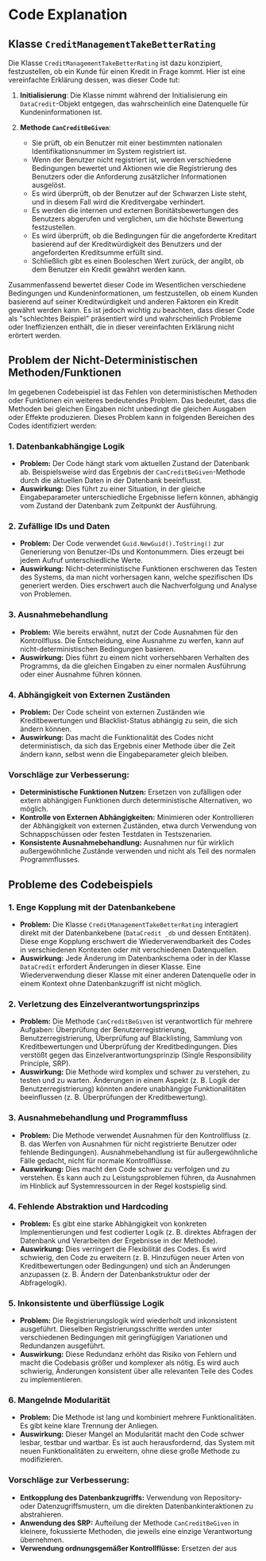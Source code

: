 # Code Explanation

## Klasse `CreditManagementTakeBetterRating`

Die Klasse `CreditManagementTakeBetterRating` ist dazu konzipiert, festzustellen, ob ein Kunde für einen Kredit in Frage kommt. Hier ist eine vereinfachte Erklärung dessen, was dieser Code tut:

1. **Initialisierung**: Die Klasse nimmt während der Initialisierung ein `DataCredit`-Objekt entgegen, das wahrscheinlich eine Datenquelle für Kundeninformationen ist.

2. **Methode `CanCreditBeGiven`**:
    - Sie prüft, ob ein Benutzer mit einer bestimmten nationalen Identifikationsnummer im System registriert ist.
    - Wenn der Benutzer nicht registriert ist, werden verschiedene Bedingungen bewertet und Aktionen wie die Registrierung des Benutzers oder die Anforderung zusätzlicher Informationen ausgelöst.
    - Es wird überprüft, ob der Benutzer auf der Schwarzen Liste steht, und in diesem Fall wird die Kreditvergabe verhindert.
    - Es werden die internen und externen Bonitätsbewertungen des Benutzers abgerufen und verglichen, um die höchste Bewertung festzustellen.
    - Es wird überprüft, ob die Bedingungen für die angeforderte Kreditart basierend auf der Kreditwürdigkeit des Benutzers und der angeforderten Kreditsumme erfüllt sind.
    - Schließlich gibt es einen Booleschen Wert zurück, der angibt, ob dem Benutzer ein Kredit gewährt werden kann.

Zusammenfassend bewertet dieser Code im Wesentlichen verschiedene Bedingungen und Kundeninformationen, um festzustellen, ob einem Kunden basierend auf seiner Kreditwürdigkeit und anderen Faktoren ein Kredit gewährt werden kann. Es ist jedoch wichtig zu beachten, dass dieser Code als "schlechtes Beispiel" präsentiert wird und wahrscheinlich Probleme oder Ineffizienzen enthält, die in dieser vereinfachten Erklärung nicht erörtert werden.


## Problem der Nicht-Deterministischen Methoden/Funktionen

Im gegebenen Codebeispiel ist das Fehlen von deterministischen Methoden oder Funktionen ein weiteres bedeutendes Problem. Das bedeutet, dass die Methoden bei gleichen Eingaben nicht unbedingt die gleichen Ausgaben oder Effekte produzieren. Dieses Problem kann in folgenden Bereichen des Codes identifiziert werden:

### 1. Datenbankabhängige Logik
- **Problem:** Der Code hängt stark vom aktuellen Zustand der Datenbank ab. Beispielsweise wird das Ergebnis der `CanCreditBeGiven`-Methode durch die aktuellen Daten in der Datenbank beeinflusst.
- **Auswirkung:** Dies führt zu einer Situation, in der gleiche Eingabeparameter unterschiedliche Ergebnisse liefern können, abhängig vom Zustand der Datenbank zum Zeitpunkt der Ausführung.

### 2. Zufällige IDs und Daten
- **Problem:** Der Code verwendet `Guid.NewGuid().ToString()` zur Generierung von Benutzer-IDs und Kontonummern. Dies erzeugt bei jedem Aufruf unterschiedliche Werte.
- **Auswirkung:** Nicht-deterministische Funktionen erschweren das Testen des Systems, da man nicht vorhersagen kann, welche spezifischen IDs generiert werden. Dies erschwert auch die Nachverfolgung und Analyse von Problemen.

### 3. Ausnahmebehandlung
- **Problem:** Wie bereits erwähnt, nutzt der Code Ausnahmen für den Kontrollfluss. Die Entscheidung, eine Ausnahme zu werfen, kann auf nicht-deterministischen Bedingungen basieren.
- **Auswirkung:** Dies führt zu einem nicht vorhersehbaren Verhalten des Programms, da die gleichen Eingaben zu einer normalen Ausführung oder einer Ausnahme führen können.

### 4. Abhängigkeit von Externen Zuständen
- **Problem:** Der Code scheint von externen Zuständen wie Kreditbewertungen und Blacklist-Status abhängig zu sein, die sich ändern können.
- **Auswirkung:** Das macht die Funktionalität des Codes nicht deterministisch, da sich das Ergebnis einer Methode über die Zeit ändern kann, selbst wenn die Eingabeparameter gleich bleiben.

### Vorschläge zur Verbesserung:
- **Deterministische Funktionen Nutzen:** Ersetzen von zufälligen oder extern abhängigen Funktionen durch deterministische Alternativen, wo möglich.
- **Kontrolle von Externen Abhängigkeiten:** Minimieren oder Kontrollieren der Abhängigkeit von externen Zuständen, etwa durch Verwendung von Schnappschüssen oder festen Testdaten in Testszenarien.
- **Konsistente Ausnahmebehandlung:** Ausnahmen nur für wirklich außergewöhnliche Zustände verwenden und nicht als Teil des normalen Programmflusses.


## Probleme des Codebeispiels

### 1. Enge Kopplung mit der Datenbankebene
- **Problem:** Die Klasse `CreditManagementTakeBetterRating` interagiert direkt mit der Datenbankebene (`DataCredit _db` und dessen Entitäten). Diese enge Kopplung erschwert die Wiederverwendbarkeit des Codes in verschiedenen Kontexten oder mit verschiedenen Datenquellen.
- **Auswirkung:** Jede Änderung im Datenbankschema oder in der Klasse `DataCredit` erfordert Änderungen in dieser Klasse. Eine Wiederverwendung dieser Klasse mit einer anderen Datenquelle oder in einem Kontext ohne Datenbankzugriff ist nicht möglich.

### 2. Verletzung des Einzelverantwortungsprinzips
- **Problem:** Die Methode `CanCreditBeGiven` ist verantwortlich für mehrere Aufgaben: Überprüfung der Benutzerregistrierung, Benutzerregistrierung, Überprüfung auf Blacklisting, Sammlung von Kreditbewertungen und Überprüfung der Kreditbedingungen. Dies verstößt gegen das Einzelverantwortungsprinzip (Single Responsibility Principle, SRP).
- **Auswirkung:** Die Methode wird komplex und schwer zu verstehen, zu testen und zu warten. Änderungen in einem Aspekt (z. B. Logik der Benutzerregistrierung) könnten andere unabhängige Funktionalitäten beeinflussen (z. B. Überprüfungen der Kreditbewertung).

### 3. Ausnahmebehandlung und Programmfluss
- **Problem:** Die Methode verwendet Ausnahmen für den Kontrollfluss (z. B. das Werfen von Ausnahmen für nicht registrierte Benutzer oder fehlende Bedingungen). Ausnahmebehandlung ist für außergewöhnliche Fälle gedacht, nicht für normale Kontrollflüsse.
- **Auswirkung:** Dies macht den Code schwer zu verfolgen und zu verstehen. Es kann auch zu Leistungsproblemen führen, da Ausnahmen im Hinblick auf Systemressourcen in der Regel kostspielig sind.

### 4. Fehlende Abstraktion und Hardcoding
- **Problem:** Es gibt eine starke Abhängigkeit von konkreten Implementierungen und fest codierter Logik (z. B. direktes Abfragen der Datenbank und Verarbeiten der Ergebnisse in der Methode).
- **Auswirkung:** Dies verringert die Flexibilität des Codes. Es wird schwierig, den Code zu erweitern (z. B. Hinzufügen neuer Arten von Kreditbewertungen oder Bedingungen) und sich an Änderungen anzupassen (z. B. Ändern der Datenbankstruktur oder der Abfragelogik).

### 5. Inkonsistente und überflüssige Logik
- **Problem:** Die Registrierungslogik wird wiederholt und inkonsistent ausgeführt. Dieselben Registrierungsschritte werden unter verschiedenen Bedingungen mit geringfügigen Variationen und Redundanzen ausgeführt.
- **Auswirkung:** Diese Redundanz erhöht das Risiko von Fehlern und macht die Codebasis größer und komplexer als nötig. Es wird auch schwierig, Änderungen konsistent über alle relevanten Teile des Codes zu implementieren.

### 6. Mangelnde Modularität
- **Problem:** Die Methode ist lang und kombiniert mehrere Funktionalitäten. Es gibt keine klare Trennung der Anliegen.
- **Auswirkung:** Dieser Mangel an Modularität macht den Code schwer lesbar, testbar und wartbar. Es ist auch herausfordernd, das System mit neuen Funktionalitäten zu erweitern, ohne diese große Methode zu modifizieren.

### Vorschläge zur Verbesserung:
- **Entkopplung des Datenbankzugriffs:** Verwendung von Repository- oder Datenzugriffsmustern, um die direkten Datenbankinteraktionen zu abstrahieren.
- **Anwendung des SRP:** Aufteilung der Methode `CanCreditBeGiven` in kleinere, fokussierte Methoden, die jeweils eine einzige Verantwortung übernehmen.
- **Verwendung ordnungsgemäßer Kontrollflüsse:** Ersetzen der aus

